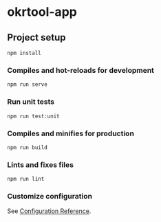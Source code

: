 # okrtool-app

## Project setup
```
npm install
```

### Compiles and hot-reloads for development
```
npm run serve
```

### Run unit tests
```
npm run test:unit
```

### Compiles and minifies for production
```
npm run build
```

### Lints and fixes files
```
npm run lint
```

### Customize configuration
See [Configuration Reference](https://cli.vuejs.org/config/).
